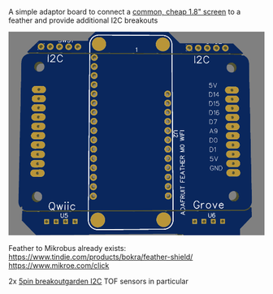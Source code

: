 A simple adaptor board to connect a [common, cheap 1.8" screen](http://www.lcdwiki.com/1.8inch_Esplora_TFT_LCD) to a feather and provide additional I2C breakouts

![](https://raw.githubusercontent.com/rosmo-robot/Open-Core-M5stack/main/v3/images/feather.png)

Feather to Mikrobus already exists: https://www.tindie.com/products/bokra/feather-shield/ https://www.mikroe.com/click

2x [5pin breakoutgarden I2C](https://shop.pimoroni.com/collections/breakout-garden) TOF sensors in particular


